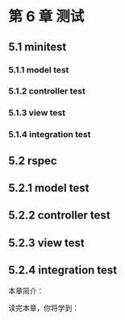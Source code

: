 # 第 6 章 测试
## 5.1 minitest
### 5.1.1 model test
### 5.1.2 controller test
### 5.1.3 view test
### 5.1.4 integration test
## 5.2 rspec
## 5.2.1 model test
## 5.2.2 controller test
## 5.2.3 view test
## 5.2.4 integration test

本章简介：

读完本章，你将学到：